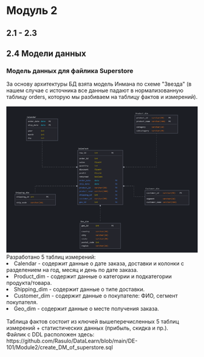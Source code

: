 <h1>Модуль 2</h1>
<h2>2.1 - 2.3</h2>
<h2>2.4 Модели данных</h2>
<h3>Модель данных для файлика Superstore</h3>
За основу архитектуры БД взята модель Инмана по схеме "Звезда" (в нашем случае с источника все данные падают в нормализованную таблицу orders, которую мы разбиваем на таблицу фактов и измерений).
<br/>
<br/>
<img src="https://raw.githubusercontent.com/Rasulo/DataLearn/refs/heads/main/DE-101/Module2/Dimensional_Model_of_Superstore.png" height="50%">
Разработано 5 таблиц измерений:
<br/>
<li>Calendar - содержит данные о дате заказа, доставки и колонки с разделением на год, месяц и день по дате заказа.</li>
<li>Product_dim - содержит данные о категории и подкатегории продукта/товара.</li>
<li>Shipping_dim - содержит данные о типе доставки.</li>
<li>Customer_dim - содержит данные о покупателе: ФИО, сегмент покупателя.</li>
<li>Geo_dim - содержит данные о месте получения заказа.</li>
<br/>
Таблица фактов состоит из ключей вышеперечисленных 5 таблиц измерений + статистических данных (прибыль, скидка и пр.).
<br/>
Файлик с DDL расположен здесь: https://github.com/Rasulo/DataLearn/blob/main/DE-101/Module2/create_DM_of_superstore.sql


